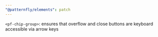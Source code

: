 ```yaml
---
"@patternfly/elements": patch
---
```


`<pf-chip-group>`: ensures that overflow and close buttons are keyboard accessible via arrow keys

